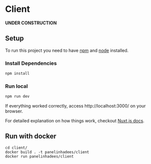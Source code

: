 # Client

**UNDER CONSTRUCTION** 

## Setup

To run this project you need to have [npm](https://www.npmjs.com/) and [node](https://nodejs.org/en/) installed.

### Install Dependencies

```bash
npm install
```

### Run local
```sh
npm run dev
```

If everything worked correctly, access http://localhost:3000/ on your browser.

For detailed explanation on how things work, checkout [Nuxt.js docs](https://nuxtjs.org).

## Run with docker

```
cd client/
docker build . -t panelinhadees/client
docker run panelinhadees/client
``` 